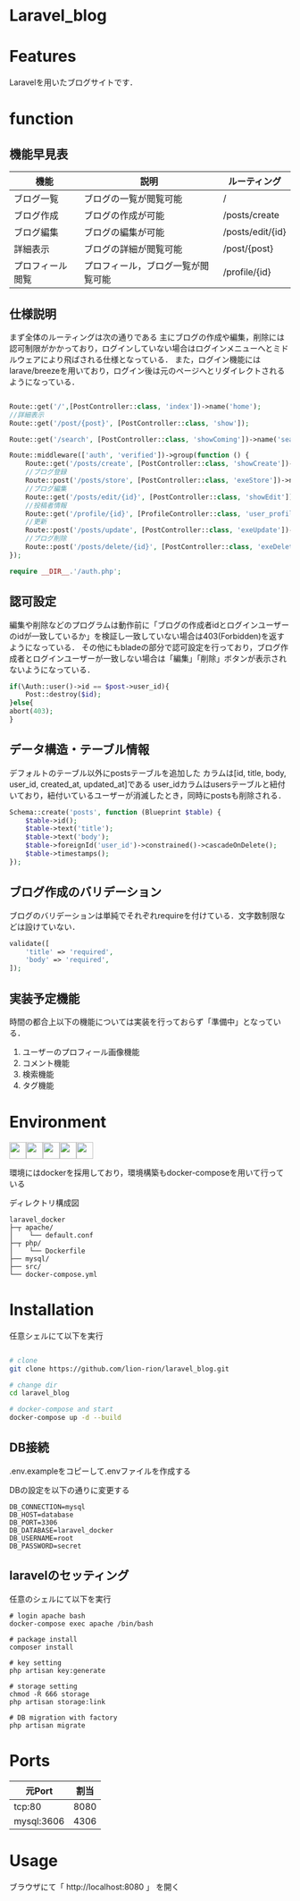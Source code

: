 # Laravel_blog

# Features

Laravelを用いたブログサイトです．

# function

## 機能早見表

|  機能 |  説明  | ルーティング |
| ---- | ---- | ---- |
|  ブログ一覧  |  ブログの一覧が閲覧可能  | / |
|  ブログ作成  |  ブログの作成が可能  | /posts/create |
|  ブログ編集  | ブログの編集が可能   | /posts/edit/{id} |
|  詳細表示  |  ブログの詳細が閲覧可能 | /post/{post} |
|  プロフィール閲覧 |  プロフィール，ブログ一覧が閲覧可能 | /profile/{id} |

## 仕様説明

まず全体のルーティングは次の通りである
主にブログの作成や編集，削除には認可制限がかかっており，ログインしていない場合はログインメニューへとミドルウェアにより飛ばされる仕様となっている．
また，ログイン機能にはlarave/breezeを用いており，ログイン後は元のページへとリダイレクトされるようになっている．

```php

Route::get('/',[PostController::class, 'index'])->name('home');
//詳細表示
Route::get('/post/{post}', [PostController::class, 'show']);

Route::get('/search', [PostController::class, 'showComing'])->name('search');

Route::middleware(['auth', 'verified'])->group(function () {
    Route::get('/posts/create', [PostController::class, 'showCreate'])->name('create');
    //ブログ登録
    Route::post('/posts/store', [PostController::class, 'exeStore'])->name('store');
    //ブログ編集
    Route::get('/posts/edit/{id}', [PostController::class, 'showEdit'])->name('edit');
    //投稿者情報
    Route::get('/profile/{id}', [ProfileController::class, 'user_profile'])->name('profile');
    //更新
    Route::post('/posts/update', [PostController::class, 'exeUpdate'])->name('update');
    //ブログ削除
    Route::post('/posts/delete/{id}', [PostController::class, 'exeDelete'])->name('delete');
});

require __DIR__.'/auth.php';
```

## 認可設定

編集や削除などのプログラムは動作前に「ブログの作成者idとログインユーザーのidが一致しているか」を検証し一致していない場合は403(Forbidden)を返すようになっている．
その他にもbladeの部分で認可設定を行っており，ブログ作成者とログインユーザーが一致しない場合は「編集」「削除」ボタンが表示されないようになっている．

```php
if(\Auth::user()->id == $post->user_id){
    Post::destroy($id);
}else{
abort(403);
}
```

## データ構造・テーブル情報

デフォルトのテーブル以外にpostsテーブルを追加した
カラムは[id, title, body, user_id, created_at, updated_at]である
user_idカラムはusersテーブルと紐付いており，紐付いているユーザーが消滅したとき，同時にpostsも削除される．

```php
Schema::create('posts', function (Blueprint $table) {
    $table->id();
    $table->text('title');
    $table->text('body');
    $table->foreignId('user_id')->constrained()->cascadeOnDelete();
    $table->timestamps();
});
```

## ブログ作成のバリデーション

ブログのバリデーションは単純でそれぞれrequireを付けている．文字数制限などは設けていない．

```php
validate([
    'title' => 'required',
    'body' => 'required',
]);
```

## 実装予定機能

時間の都合上以下の機能については実装を行っておらず「準備中」となっている．

1. ユーザーのプロフィール画像機能
2. コメント機能
3. 検索機能
4. タグ機能

# Environment

<div style="display: flex;">
<img height="30" src="https://img.shields.io/badge/-PHP%208.0.23-black.svg?logo=php&style=plastic">
<img height="30" src="https://img.shields.io/badge/-Laravel%208.33.1-black.svg?logo=laravel&style=plastic">
<img height="30" src="https://img.shields.io/badge/-Docker%2020.10.17-black.svg?logo=docker&style=plastic">
<img height="30" src="https://img.shields.io/badge/-Mysql%20%208.0.30-black.svg?logo=mysql&style=plastic">
<img height="30" src="https://img.shields.io/badge/-Apache%202.4.54-black.svg?logo=apache&style=plastic">
</div>

環境にはdockerを採用しており，環境構築もdocker-composeを用いて行っている

ディレクトリ構成図

```
laravel_docker        
├─┬ apache/
│    └── default.conf
├─┬ php/
│    └── Dockerfile
├── mysql/
├── src/
└── docker-compose.yml
```

# Installation

任意シェルにて以下を実行
 
```bash

# clone
git clone https://github.com/lion-rion/laravel_blog.git

# change dir
cd laravel_blog

# docker-compose and start
docker-compose up -d --build
```

## DB接続

.env.exampleをコピーして.envファイルを作成する

DBの設定を以下の通りに変更する
```
DB_CONNECTION=mysql
DB_HOST=database
DB_PORT=3306
DB_DATABASE=laravel_docker
DB_USERNAME=root
DB_PASSWORD=secret
```
## laravelのセッティング

任意のシェルにて以下を実行

```
# login apache bash
docker-compose exec apache /bin/bash

# package install
composer install

# key setting
php artisan key:generate

# storage setting
chmod -R 666 storage
php artisan storage:link

# DB migration with factory
php artisan migrate
```

# Ports

|  元Port  |  割当  |
| ---- | ---- |
|  tcp:80  |  8080  |
|  mysql:3606  |  4306  |

# Usage

ブラウザにて「 http://localhost:8080 」 を開く
